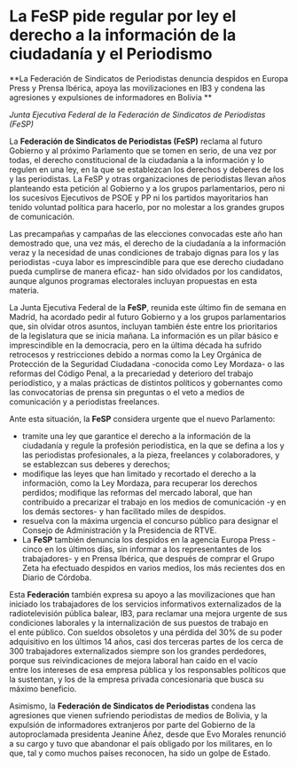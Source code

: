 # La FeSP pide regular por ley el derecho a la información de la ciudadanía y el Periodismo

**La Federación de Sindicatos de Periodistas denuncia despidos en Europa Press y Prensa Ibérica, apoya las movilizaciones en IB3 y condena las agresiones y expulsiones de informadores en Bolivia **

*Junta Ejecutiva Federal de la Federación de Sindicatos de Periodistas (FeSP)*

La **Federación de Sindicatos de Periodistas (FeSP)** reclama al futuro Gobierno y al próximo Parlamento que se tomen en serio, de una vez por todas, el derecho constitucional de la ciudadanía a la información y lo regulen en una ley, en la que se establezcan los derechos y deberes de los y las periodistas. La FeSP y otras organizaciones de periodistas llevan años planteando esta petición al Gobierno y a los grupos parlamentarios, pero ni los sucesivos Ejecutivos de PSOE y PP ni los partidos mayoritarios han tenido voluntad política para hacerlo, por no molestar a los grandes grupos de comunicación.

Las precampañas y campañas de las elecciones convocadas este año han demostrado que, una vez más, el derecho de la ciudadanía a la información veraz y la necesidad de unas condiciones de trabajo dignas para los y las periodistas -cuya labor es imprescindible para que ese derecho ciudadano pueda cumplirse de manera eficaz- han sido olvidados por los candidatos, aunque algunos programas electorales incluyan propuestas en esta materia.

La Junta Ejecutiva Federal de la **FeSP**, reunida este último fin de semana en Madrid, ha acordado pedir al futuro Gobierno y a los grupos parlamentarios que, sin olvidar otros asuntos, incluyan también éste entre los prioritarios de la legislatura que se inicia mañana. La información es un pilar básico e imprescindible en la democracia, pero en la última década ha sufrido retrocesos y restricciones debido a normas como la Ley Orgánica de Protección de la Seguridad Ciudadana -conocida como Ley Mordaza- o las reformas del Código Penal, a la precariedad y deterioro del trabajo periodístico, y a malas prácticas de distintos políticos y gobernantes como las convocatorias de prensa sin preguntas o el veto a medios de comunicación y a periodistas freelances.

Ante esta situación, la **FeSP** considera urgente que el nuevo Parlamento:

- tramite una ley que garantice el derecho a la información de la ciudadanía y regule la profesión periodística, en la que se defina a los y las periodistas profesionales, a la pieza, freelances y colaboradores, y se establezcan sus deberes y derechos;
- modifique las leyes que han limitado y recortado el derecho a la información, como la Ley Mordaza, para recuperar los derechos perdidos;
modifique las reformas del mercado laboral, que han contribuido a precarizar el trabajo en los medios de comunicación -y en los demás sectores- y han facilitado miles de despidos.
- resuelva con la máxima urgencia el concurso público para designar el Consejo de Administración y la Presidencia de RTVE.
- La **FeSP** también denuncia los despidos en la agencia Europa Press -cinco en los últimos días, sin informar a los representantes de los trabajadores- y en Prensa Ibérica, que después de comprar el Grupo Zeta ha efectuado despidos en varios medios, los más recientes dos en Diario de Córdoba.

Esta **Federación** también expresa su apoyo a las movilizaciones que han iniciado los trabajadores de los servicios informativos externalizados de la radiotelevisión pública balear, IB3, para reclamar una mejora urgente de sus condiciones laborales y la internalización de sus puestos de trabajo en el ente público. Con sueldos obsoletos y una pérdida del 30% de su poder adquisitivo en los últimos 14 años, casi dos terceras partes de los cerca de 300 trabajadores externalizados siempre son los grandes perdedores, porque sus reivindicaciones de mejora laboral han caído en el vacío entre los intereses de esa empresa pública y los responsables políticos que la sustentan, y los de la empresa privada concesionaria que busca su máximo beneficio.

Asimismo, la **Federación de Sindicatos de Periodistas** condena las agresiones que vienen sufriendo periodistas de medios de Bolivia, y la expulsión de informadores extranjeros por parte del Gobierno de la autoproclamada presidenta Jeanine Áñez, desde que Evo Morales renunció a su cargo y tuvo que abandonar el país obligado por los militares, en lo que, tal y como muchos países reconocen, ha sido un golpe de Estado.

